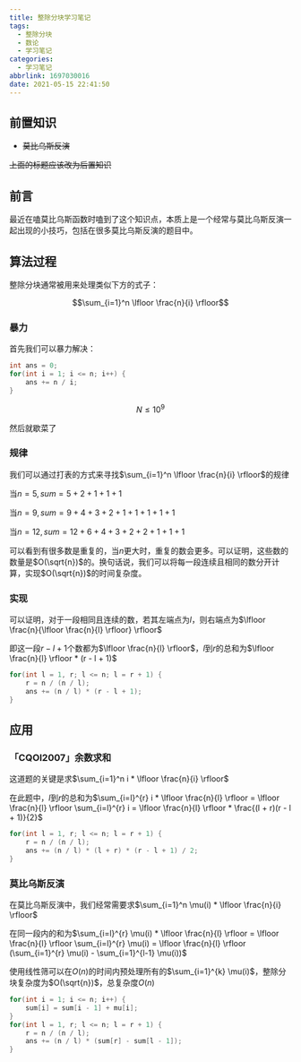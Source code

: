 ```yaml
---
title: 整除分块学习笔记
tags:
  - 整除分块
  - 数论
  - 学习笔记
categories:
  - 学习笔记
abbrlink: 1697030016
date: 2021-05-15 22:41:50
---
```


## 前置知识

- ~~莫比乌斯反演~~

~~上面的标题应该改为后置知识~~

## 前言

最近在嗑莫比乌斯函数时嗑到了这个知识点，本质上是一个经常与莫比乌斯反演一起出现的小技巧，包括在很多莫比乌斯反演的题目中。

## 算法过程


整除分块通常被用来处理类似下方的式子：

$$\sum_{i=1}^n \lfloor \frac{n}{i} \rfloor$$

### 暴力

首先我们可以暴力解决：

```cpp
int ans = 0;
for(int i = 1; i <= n; i++) {
	ans += n / i;
}
```

$$N \leq 10^9$$

然后就歇菜了

### 规律

我们可以通过打表的方式来寻找$\sum_{i=1}^n \lfloor \frac{n}{i} \rfloor$的规律

当$n=5,sum=5+2+1+1+1$

当$n=9,sum=9+4+3+2+1+1+1+1+1$

当$n=12,sum=12+6+4+3+2+2+1+1+1$

可以看到有很多数是重复的，当$n$更大时，重复的数会更多。可以证明，这些数的数量是$O(\sqrt{n})$的。换句话说，我们可以将每一段连续且相同的数分开计算，实现$O(\sqrt{n})$的时间复杂度。

### 实现

可以证明，对于一段相同且连续的数，若其左端点为$l$，则右端点为$\lfloor \frac{n}{\lfloor \frac{n}{l} \rfloor} \rfloor$

即这一段$r-l+1$个数都为$\lfloor \frac{n}{l} \rfloor$，$l$到$r$的总和为$\lfloor \frac{n}{l} \rfloor * (r - l + 1)$

```cpp
for(int l = 1, r; l <= n; l = r + 1) {
    r = n / (n / l);
    ans += (n / l) * (r - l + 1);
}
```

## 应用

### 「CQOI2007」余数求和

这道题的关键是求$\sum_{i=1}^n i * \lfloor \frac{n}{i} \rfloor$

在此题中，$l$到$r$的总和为$\sum_{i=l}^{r} i * \lfloor \frac{n}{l} \rfloor = \lfloor \frac{n}{l} \rfloor \sum_{i=l}^{r} i = \lfloor \frac{n}{l} \rfloor * \frac{(l + r)(r - l + 1)}{2}$

```cpp
for(int l = 1, r; l <= n; l = r + 1) {
    r = n / (n / l);
    ans += (n / l) * (l + r) * (r - l + 1) / 2;
}
```

### 莫比乌斯反演

在莫比乌斯反演中，我们经常需要求$\sum_{i=1}^n \mu(i) * \lfloor \frac{n}{i} \rfloor$

在同一段内的和为$\sum_{i=l}^{r} \mu(i) * \lfloor \frac{n}{l} \rfloor = \lfloor \frac{n}{l} \rfloor \sum_{i=l}^{r} \mu(i) = \lfloor \frac{n}{l} \rfloor (\sum_{i=1}^{r} \mu(i) - \sum_{i=1}^{l-1} \mu(i))$

使用线性筛可以在$O(n)$的时间内预处理所有的$\sum_{i=1}^{k} \mu(i)$，整除分块复杂度为$O(\sqrt{n})$，总复杂度$O(n)$

```cpp
for(int i = 1; i <= n; i++) {
    sum[i] = sum[i - 1] + mu[i];
}
for(int l = 1, r; l <= n; l = r + 1) {
    r = n / (n / l);
    ans += (n / l) * (sum[r] - sum[l - 1]);
}
```